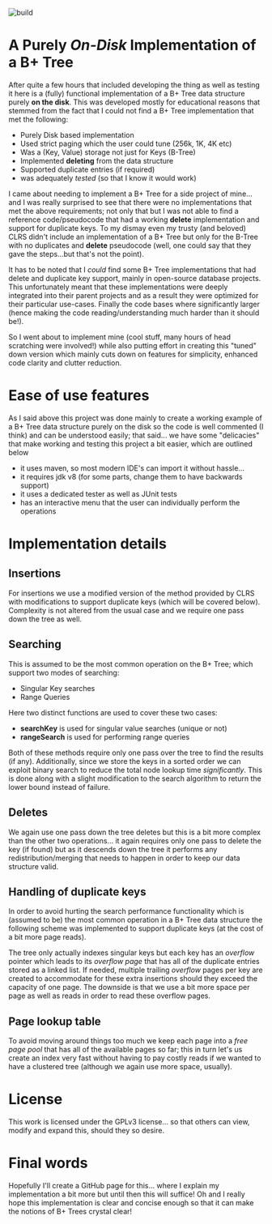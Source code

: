 ![build](https://travis-ci.org/andylamp/BPlusTree.svg?branch=master)

# A Purely *On-Disk*  Implementation of a B+ Tree


After quite a few hours that included developing the thing as well as testing it here is
a (fully) functional implementation of a B+ Tree data structure purely **on the disk**. 
This was developed mostly for educational reasons that stemmed from the fact that I could not
 find a B+ Tree implementation that met the following:
 
 * Purely Disk based implementation
 * Used strict paging which the user could tune (256k, 1K, 4K etc)
 * Was a (Key, Value) storage not just for Keys (B-Tree)
 * Implemented **deleting** from the data structure
 * Supported duplicate entries (if required)
 * was adequately *tested* (so that I know it would work)
 
I came about needing to implement a B+ Tree for a side project of mine... and I was really
surprised to see that there were no implementations that met the above requirements; not only
that but I was not able to find a reference code/pseudocode that had a working **delete**
implementation and support for duplicate keys. To my dismay even my trusty (and beloved) 
CLRS didn't include an implementation of a B+ Tree but only for the B-Tree with no duplicates 
and **delete** pseudocode (well, one could say that they gave the steps...but that's 
not the point).

It has to be noted that I *could* find some B+ Tree implementations that had delete and duplicate
 key support, mainly in open-source database projects. This unfortunately meant that these
 implementations  were deeply integrated into their parent projects and as a result they were
 optimized for their particular use-cases. Finally the code bases where significantly larger
 (hence making the code reading/understanding much harder than it should be!).

So I went about to implement mine (cool stuff, many hours of head scratching were involved!) 
while also putting effort in creating this "tuned" down version which mainly cuts down on 
features for simplicity, enhanced code clarity and clutter reduction.


# Ease of use features
  
  
 As I said above this project was done mainly to create a working example of a B+ Tree data
 structure purely on the disk so the code is well commented (I think) and can be understood
 easily; that said... we have some "delicacies" that make working and testing this project
 a bit easier, which are outlined below
 
 * it uses maven, so most modern IDE's can import it without hassle...
 * it requires jdk v8 (for some parts, change them to have backwards support)
 * it uses a dedicated tester as well as JUnit tests
 * has an interactive menu that the user can individually perform the operations
 
 
# Implementation details

## Insertions

For insertions we use a modified version of the method provided by CLRS with modifications to
support duplicate keys (which will be covered below). Complexity is not altered from the
usual case and we require one pass down the tree as well.

## Searching

This is assumed to be the most common operation on the B+ Tree; which support two modes of
searching:

* Singular Key searches
* Range Queries

Here two distinct functions are used to cover these two cases:

* **searchKey** is used for singular value searches (unique or not)
* **rangeSearch** is used for performing range queries

Both of these methods require only one pass over the tree to find the results (if any). Additionally, since
we store the keys in a sorted order we can exploit binary search to reduce the total node lookup time *significantly*.
This is done along with a slight modification to the search algorithm to return the lower bound instead of failure.

## Deletes

We again use one pass down the tree deletes but this is a bit more complex than the other
two operations... it again requires only one pass to delete the key (if found) but as it
descends down the tree it performs any redistribution/merging that needs to happen in 
order to keep our data structure valid.

## Handling of duplicate keys

In order to avoid hurting the search performance functionality which is (assumed to be) 
the most common operation in a B+ Tree data structure the following scheme was 
implemented to support duplicate keys (at the cost of a bit more page reads). 

The tree only actually indexes singular keys but each key has an *overflow* pointer 
which leads to its *overflow page* that has all of the duplicate entries stored as a 
linked list. If needed, multiple trailing *overflow* pages per key are created to 
accommodate for these extra insertions should they exceed the capacity of one page. 
The downside is that we use a bit more space per page as well as reads in order to 
read these overflow pages.

## Page lookup table

To avoid moving around things too much we keep each page into a *free page pool* that has
all of the available pages so far; this in turn let's us create an index very fast
without having to pay costly reads if we wanted to have a clustered tree (although
we again use more space, usually).

# License

This work is licensed under the GPLv3 license... so that others can view, modify and expand this,
should they so desire.

# Final words

Hopefully I'll create a GitHub page for this... where I explain my implementation a bit 
more but until then this will suffice! Oh and I really hope this implementation is clear
 and concise enough so that it can make the notions of B+ Trees crystal clear!